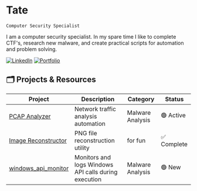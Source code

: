 # Tate

`Computer Security Specialist`

I am a computer security specialist. In my spare time I like to complete CTF's, research new malware, and create practical scripts for automation and problem solving. 

[![LinkedIn](https://img.shields.io/badge/-LinkedIn-0072b1?&style=for-the-badge&logo=linkedin&logoColor=white)](https://linkedin.com/in/tategreiner)
[![Portfolio](https://img.shields.io/badge/-Portfolio-purple?&style=for-the-badge&logo=github&logoColor=white)](https://tatescode.github.io)

## 🗂️ Projects & Resources

| Project | Description | Category | Status |
|---------|-------------|--------|----------|
| [PCAP Analyzer](https://github.com/tatescode/netoverview) | Network traffic analysis automation | Malware Analysis | 🟢 Active
| [Image Reconstructor](https://github.com/tatescode/tatescode.github.io/tree/main/Scripting) | PNG file reconstruction utility | for fun | ✅ Complete |
| [windows_api_monitor](https://github.com/tatescode/Scripts) | Monitors and logs Windows API calls during execution | Malware Analysis | 🟢 New |


